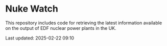 # Nuke Watch

This repository includes code for retrieving the latest information available on the output of EDF nuclear power plants in the UK.

Last updated: 2025-02-22 09:10